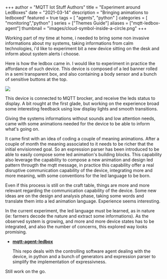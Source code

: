 +++
author = "MQTT Iot Stuff Authors"
title = "Experiment around LedBoxes"
date = "2021-03-14"
description = "Bringing animations to ledboxed"
featured = true
tags = [
    "agents", "python"
]
categories = [
    "monitoring","python"
]
series = ["Themes Guide"]
aliases = ["mqtt-ledbox-agent"]
thumbnail = "images/cloud-symbol-inside-a-circle.png"
+++

Working part of my time at home, i needed to bring some non invasive informations about my systems, taking informations from calm technologies, i'd like to experiment bit a new device sitting on the desk and inform about system alerts i choose. 

Here is how the ledbox came in. I would like to experiment in practice the affordance of such device. This device is composed of a led banner rolled in a semi transparent box, and also containing a body sensor and a bunch of sensitive buttons at the top.

![](https://github.com/mqttiotstuff/MyMQTTNodeIOT/blob/master/hardware/SimpleDevice05/ledbox2.jpg)

This device is connected to MQTT brocker, and receive the leds status to display. A bit rought at the first glade, but working on the experience broad some interesting feedback using low display lights and smooth transitions.


<!--more-->

Giving the systems informations without sounds and low attention needs, came with some animations needed for the device to be able to inform what's going on.

It came first with an idea of coding a couple of meaning animations. After a couple of month the meaning associated to it needs to be richer that the initial envisionned goal. So an expression parser has been introduced to be able to easily compose some led animation's building blocks. This capability also leverage the capability to compose a new animation and design led pattern througth the mqtt message, in practice this capability offer a real disruptive communication capability of the device, integrating more and more meaning, with some conventions for the led language to be born. 

Even if this process is still on the craft table, things are more and more relevant regarding the communication capability of the device. Some new ideas are on the design and analysis phase, taking some words and translate them into a led animation language. Experience seems interesting.

In the current experiment, the led language must be learned, as in nature (ie: farmers decode the nature and extract some informations). As the observed system is growing, and more and more device states has to be integrated, and also the number of concerns, this explored way looks promising.

 

- __[mqtt-agent-ledbox](https://github.com/mqttiotstuff/mqtt-agent-ledbox)__

	This repo deals with the controlling software agent dealing with the device, in python and a bunch of generators  and expression parser to simplify the implementation of expressivness.

Still work on the go.


